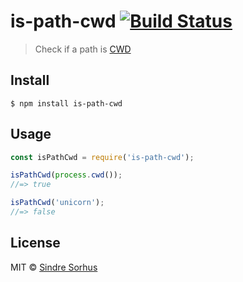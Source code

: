 # is-path-cwd [![Build Status](https://travis-ci.org/sindresorhus/is-path-cwd.svg?branch=master)](https://travis-ci.org/sindresorhus/is-path-cwd)

> Check if a path is [CWD](https://en.wikipedia.org/wiki/Working_directory)


## Install

```
$ npm install is-path-cwd
```


## Usage

```js
const isPathCwd = require('is-path-cwd');

isPathCwd(process.cwd());
//=> true

isPathCwd('unicorn');
//=> false
```


## License

MIT © [Sindre Sorhus](https://sindresorhus.com)
